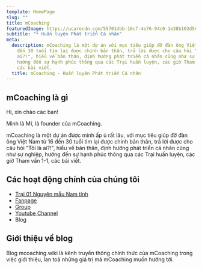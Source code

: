 ```yaml
---
template: HomePage
slug: ""
title: mCoaching
featuredImage: https://ucarecdn.com/557014bb-16cf-4e76-94c0-1e38b102d562/
subtitle: "* Huấn luyện Phát triển Cá nhân"
meta:
  description: mCoaching là một dự án với mục tiêu giúp đỡ đàn ông Việt Nam từ 16
    đến 30 tuổi tìm lại được chính bản thân, trả lời được cho câu hỏi "Tôi là
    ai?!", hiểu về bản thân, định hướng phát triển cá nhân cũng như sự nghiệp,
    hướng đến sự hạnh phúc thông qua các Trại huấn luyện, các giờ Tham vấn 1-1,
    các bài viết.
  title: mCoaching - Huấn luyện Phát triển Cá nhân
---
```

## mCoaching là gì

Hi, xin chào các bạn!

Mình là Mĩ, là founder của mCoaching.

mCoaching là một dự án được mình ấp ủ rất lâu, với mục tiêu giúp đỡ đàn ông Việt Nam từ 16 đến 30 tuổi tìm lại được chính bản thân, trả lời được cho câu hỏi "Tôi là ai?!", hiểu về bản thân, định hướng phát triển cá nhân cũng như sự nghiệp, hướng đến sự hạnh phúc thông qua các Trại huấn luyện, các giờ Tham vấn 1-1, các bài viết.

## Các hoạt động chính của chúng tôi

* [Trại 01 Nguyên mẫu Nam tính](https://www.facebook.com/groups/traiso01)
* [Fanpage](https://www.facebook.com/nguyenmaunamtinh.mcoaching)
* [Group](https://www.facebook.com/groups/mcoaching)
* [Youtube Channel](https://www.youtube.com/user/Thiensudohoi)
* Blog

## Giới thiệu về blog

Blog mcoaching.wiki là kênh truyền thông chính thức của mCoaching trong việc giới thiệu, lan toả những giá trị mà mCoaching muốn hướng tới.